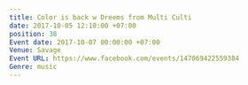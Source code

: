 ```yaml
---
title: Color is back w Dreems from Multi Culti
date: 2017-10-05 12:10:00 +07:00
position: 38
Event date: 2017-10-07 00:00:00 +07:00
Venue: Savage
Event URL: https://www.facebook.com/events/147069422559384
Genre: music
---
```


